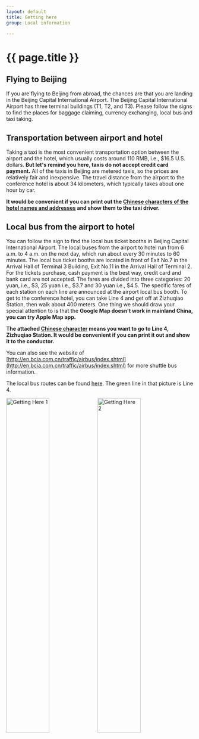```yaml
---
layout: default
title: Getting here
group: Local information

---
```




# {{ page.title }}

## Flying to Beijing

If you are flying to Beijing from abroad, the chances are that you are landing in the Beijing Capital International Airport. The Beijing Capital International Airport has three terminal buildings (T1, T2, and T3). Please follow the signs to find the places for baggage claiming, currency exchanging, local bus and taxi taking.

## Transportation between airport and hotel 

Taking a taxi is the most convenient transportation option between the airport and the hotel, which usually costs around 110 RMB, i.e., $16.5 U.S. dollars. **But let&apos;s remind you here, taxis do not accept credit card payment.** All of the taxis in Beijing are metered taxis, so the prices are relatively fair and inexpensive. The travel distance from the airport to the conference hotel is about 34 kilometers, which typically takes about one hour by car.


**It would be convenient if you can print out the <a href="{{site.baseurl}}/files/local_info/Getting_here_Adresses.pdf" target="_blank">Chinese characters of the hotel names and addresses</a> and show them to the taxi driver.**

## Local bus from the airport to hotel

You can follow the sign to find the local bus ticket booths in Beijing Capital International Airport. The local buses from the airport to hotel run from 6 a.m. to 4 a.m. on the next day, which run about every 30 minutes to 60 minutes. The local bus ticket booths are located in front of Exit No.7 in the Arrival Hall of Terminal 3 Building, Exit No.11 in the Arrival Hall of Terminal 2. For the tickets purchase, cash payment is the best way, credit card and bank card are not accepted. The fares are divided into three categories: 20 yuan, i.e., $3, 25 yuan i.e., $3.7 and 30 yuan i.e., $4.5. The specific fares of each station on each line are announced at the airport local bus booth. To get to the conference hotel, you can take Line 4 and get off at Zizhuqiao Station, then walk about 400 meters. One thing we should draw your special attention to is that the **Google Map doesn&apos;t work in mainland China, you can try Apple Map app.**


**The attached <a href="{{site.baseurl}}/files/local_info/Getting_here_Line4.pdf" target="_blank">Chinese character</a>  means you want to go to Line 4, Zizhuqiao Station. It would be convenient if you can print it out and show it to the conductor.**

You can also see the website of [http://en.bcia.com.cn/traffic/airbus/index.shtml](http://en.bcia.com.cn/traffic/airbus/index.shtml) for more shuttle bus information. 

The local bus routes can be found <a href="{{site.baseurl}}/images/local_info/LocalBusRoutes.jpg" target="_blank">here</a>. The green line in that picture is Line 4.

<div class="imagetext">
    <img src="{{ site.baseurl }}/images/local_info/getting_here1.png" style="width:48%;" alt="Getting Here 1" />
   <img src="{{ site.baseurl }}/images/local_info/getting_here2.png" style="width:48%;"  alt="Getting Here 2" />
</div>
